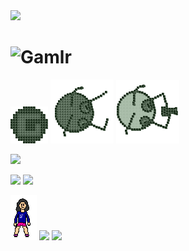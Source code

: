 <img src="https://avatars.githubusercontent.com/u/80379307?s=200&v=4">

# <img alt="Gamlr" title="Gamlr" src="https://github.com/Gamlr/gamlr.github.io/raw/main/logo-alt.png">

<img src="https://github.com/Gamlr/ZombieAnts/raw/main/Animations/G/Default/000.png"> <img src="https://github.com/Gamlr/ZombieAnts/raw/main/2013-2014_base/Animations/Monster/Default/000.png"> <img src="https://github.com/Gamlr/ZombieAnts/raw/main/2013-2014_base/Animations/Player/Default/000.png">

<img src="https://github.com/Gamlr/runny-car/raw/main/Animations/Car/Default/000.png">

<img src="https://github.com/Gamlr/rumol/raw/main/Animations/R%C3%BAmol/Default/000.png"> <img src="https://github.com/Gamlr/rumol/raw/main/Animations/R%C3%A1blat/Default/000.png">

<img src="https://github.com/Gamlr/Phonemon/raw/main/Animations/Player/Default/000.png">

<img src="https://github.com/Gamlr/Suckie/raw/master/Vida.png">

<img src="https://github.com/Gamlr/dark-shape/raw/main/Animations/Player/Default/000.png">
